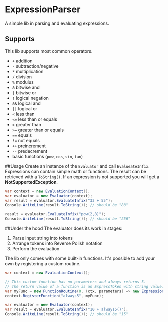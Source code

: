 # ExpressionParser
A simple lib in parsing and evaluating expressions.

## Supports
This lib supports most common operators.

* `+` addition
* `-` subtraction/negative
* `*` multiplication
* `/` division
* `%` modulus
* `&` bitwise and
* `|` bitwise or
* `!` logical negation
* `&&` logical and
* `||` logical or
* `<` less than
* `<=` less than or equals
* `>` greater than
* `>=` greater than or equals
* `==` equals
* `!=` not equals
* `++` preincrement
* `--` predecrement
* basic functions (`pow`, `cos`, `sin`, `tan`)


##Usage
Create an instance of the `Evaluator` and call `EvalueateInfix`.
Expressions can contain simple math or functions.
The result can be retrieved with a `ToString()`. If an expression is not supported
you will get a **NotSupportedException**.

```csharp
var context = new EvaluationContext();
var evaluator = new Evaluator(context);
var result = evaluator.EvaluateInfix("33 + 55");
Console.WriteLine(result.ToString()); // should be "88"

result = evaluator.EvaluateInfix("pow(2,8)");
Console.WriteLine(result.ToString()); // should be "256"
```


##Under the hood
The evaluator does its work in stages:

1. Parse input string into tokens
2. Arrange tokens into Reverse Polish notation
3. Perform the evaluation

The lib only comes with some built-in functions. It's possible to add
your own by registering a custom routine.

```csharp
var context = new EvaluationContext();

// This custom function has no parameters and always returns 5.
// The return value of a function is an ExpressToken with string value.
var myFunc = new FunctionRoutine(0, (ctx, parameters) => new ExpressionToken("5"));
context.RegisterFunction("always5", myFunc);

var evaluator = new Evaluator(context);
var result = evaluator.EvaluateInfix("10 + always5()");
Console.WriteLine(result.ToString()); // should be "15"
```
